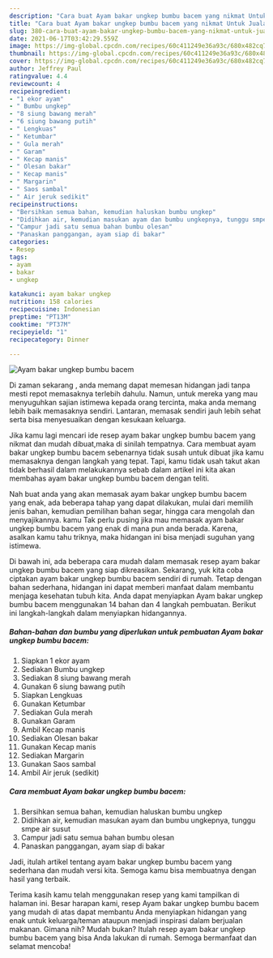 ```yaml
---
description: "Cara buat Ayam bakar ungkep bumbu bacem yang nikmat Untuk Jualan"
title: "Cara buat Ayam bakar ungkep bumbu bacem yang nikmat Untuk Jualan"
slug: 380-cara-buat-ayam-bakar-ungkep-bumbu-bacem-yang-nikmat-untuk-jualan
date: 2021-06-17T03:42:29.559Z
image: https://img-global.cpcdn.com/recipes/60c411249e36a93c/680x482cq70/ayam-bakar-ungkep-bumbu-bacem-foto-resep-utama.jpg
thumbnail: https://img-global.cpcdn.com/recipes/60c411249e36a93c/680x482cq70/ayam-bakar-ungkep-bumbu-bacem-foto-resep-utama.jpg
cover: https://img-global.cpcdn.com/recipes/60c411249e36a93c/680x482cq70/ayam-bakar-ungkep-bumbu-bacem-foto-resep-utama.jpg
author: Jeffrey Paul
ratingvalue: 4.4
reviewcount: 4
recipeingredient:
- "1 ekor ayam"
- " Bumbu ungkep"
- "8 siung bawang merah"
- "6 siung bawang putih"
- " Lengkuas"
- " Ketumbar"
- " Gula merah"
- " Garam"
- " Kecap manis"
- " Olesan bakar"
- " Kecap manis"
- " Margarin"
- " Saos sambal"
- " Air jeruk sedikit"
recipeinstructions:
- "Bersihkan semua bahan, kemudian haluskan bumbu ungkep"
- "Didihkan air, kemudian masukan ayam dan bumbu ungkepnya, tunggu smpe air susut"
- "Campur jadi satu semua bahan bumbu olesan"
- "Panaskan panggangan, ayam siap di bakar"
categories:
- Resep
tags:
- ayam
- bakar
- ungkep

katakunci: ayam bakar ungkep 
nutrition: 158 calories
recipecuisine: Indonesian
preptime: "PT13M"
cooktime: "PT37M"
recipeyield: "1"
recipecategory: Dinner

---
```



![Ayam bakar ungkep bumbu bacem](https://img-global.cpcdn.com/recipes/60c411249e36a93c/680x482cq70/ayam-bakar-ungkep-bumbu-bacem-foto-resep-utama.jpg)

Di zaman  sekarang , anda memang dapat memesan hidangan jadi tanpa mesti repot memasaknya terlebih dahulu. Namun, untuk mereka yang mau menyuguhkan sajian istimewa kepada orang tercinta, maka anda memang lebih baik memasaknya sendiri. Lantaran, memasak sendiri jauh lebih sehat serta bisa menyesuaikan dengan kesukaan keluarga.

Jika kamu lagi mencari ide resep ayam bakar ungkep bumbu bacem yang nikmat dan mudah dibuat,maka di sinilah tempatnya. Cara membuat ayam bakar ungkep bumbu bacem  sebenarnya tidak susah untuk dibuat jika kamu memasaknya dengan langkah yang tepat. Tapi, kamu tidak usah takut akan tidak berhasil dalam melakukannya 
sebab dalam artikel ini kita akan membahas ayam bakar ungkep bumbu bacem dengan teliti.  



Nah buat anda yang akan memasak ayam bakar ungkep bumbu bacem yang enak, ada beberapa tahap yang dapat dilakukan, mulai dari memilih jenis bahan, kemudian pemilihan bahan segar, hingga cara mengolah dan menyajikannya. kamu Tak perlu pusing jika mau memasak ayam bakar ungkep bumbu bacem yang enak di mana pun anda berada. Karena, asalkan kamu  tahu triknya, maka hidangan ini bisa menjadi suguhan yang istimewa.

Di bawah ini, ada beberapa cara mudah dalam memasak resep ayam bakar ungkep bumbu bacem yang siap dikreasikan. Sekarang, yuk kita coba ciptakan ayam bakar ungkep bumbu bacem sendiri di rumah. Tetap dengan bahan sederhana, hidangan ini dapat memberi manfaat dalam membantu menjaga kesehatan tubuh kita. Anda dapat menyiapkan Ayam bakar ungkep bumbu bacem menggunakan 14 bahan dan 4 langkah pembuatan. Berikut ini langkah-langkah dalam menyiapkan hidangannya.

<!--inarticleads1-->

##### Bahan-bahan dan bumbu yang diperlukan untuk pembuatan Ayam bakar ungkep bumbu bacem:

1. Siapkan 1 ekor ayam
1. Sediakan  Bumbu ungkep
1. Sediakan 8 siung bawang merah
1. Gunakan 6 siung bawang putih
1. Siapkan  Lengkuas
1. Gunakan  Ketumbar
1. Sediakan  Gula merah
1. Gunakan  Garam
1. Ambil  Kecap manis
1. Sediakan  Olesan bakar
1. Gunakan  Kecap manis
1. Sediakan  Margarin
1. Gunakan  Saos sambal
1. Ambil  Air jeruk (sedikit)




<!--inarticleads2-->

##### Cara membuat Ayam bakar ungkep bumbu bacem:

1. Bersihkan semua bahan, kemudian haluskan bumbu ungkep
1. Didihkan air, kemudian masukan ayam dan bumbu ungkepnya, tunggu smpe air susut
1. Campur jadi satu semua bahan bumbu olesan
1. Panaskan panggangan, ayam siap di bakar




Jadi, itulah artikel tentang  ayam bakar ungkep bumbu bacem  yang sederhana dan mudah versi kita. Semoga kamu bisa membuatnya dengan hasil yang terbaik. 

Terima kasih kamu telah menggunakan resep yang kami tampilkan di halaman ini. Besar harapan kami, resep  Ayam bakar ungkep bumbu bacem yang mudah di atas dapat membantu Anda menyiapkan hidangan yang enak untuk keluarga/teman ataupun menjadi inspirasi dalam berjualan makanan. Gimana nih? Mudah bukan? Itulah resep ayam bakar ungkep bumbu bacem yang bisa Anda lakukan di rumah. Semoga bermanfaat dan selamat mencoba!


